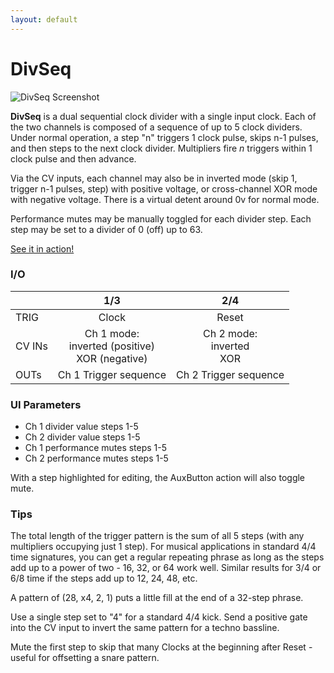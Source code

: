 ```yaml
---
layout: default
---
```

# DivSeq

![DivSeq Screenshot](images/DivSeq.png)

**DivSeq** is a dual sequential clock divider with a single input clock. Each of the two channels is composed of a sequence of up to 5 clock dividers. Under normal operation, a step "n" triggers 1 clock pulse, skips n-1 pulses, and then steps to the next clock divider. Multipliers fire _n_ triggers within 1 clock pulse and then advance.

Via the CV inputs, each channel may also be in inverted mode (skip 1, trigger n-1 pulses, step) with positive voltage, or cross-channel XOR mode with negative voltage. There is a virtual detent around 0v for normal mode.

Performance mutes may be manually toggled for each divider step. Each step may be set to a divider of 0 (off) up to 63.

[See it in action!](https://youtu.be/J1OH-oomvMA?si=Z97wJ3HXe0HocaBa&t=357)


### I/O

|        |                         1/3                         |              2/4              |
| ------ | :-------------------------------------------------: | :---------------------------: |
| TRIG   |                        Clock                        |             Reset             |
| CV INs | Ch 1 mode:<br>inverted (positive)<br>XOR (negative) | Ch 2 mode:<br>inverted<br>XOR |
| OUTs   |                Ch 1 Trigger sequence                |     Ch 2 Trigger sequence     |


### UI Parameters
* Ch 1 divider value steps 1-5
* Ch 2 divider value steps 1-5
* Ch 1 performance mutes steps 1-5
* Ch 2 performance mutes steps 1-5

With a step highlighted for editing, the AuxButton action will also toggle mute.

### Tips
The total length of the trigger pattern is the sum of all 5 steps (with any multipliers occupying just 1 step). For musical applications in standard 4/4 time signatures, you can get a regular repeating phrase as long as the steps add up to a power of two - 16, 32, or 64 work well. Similar results for 3/4 or 6/8 time if the steps add up to 12, 24, 48, etc.

A pattern of (28, x4, 2, 1) puts a little fill at the end of a 32-step phrase.

Use a single step set to "4" for a standard 4/4 kick. Send a positive gate into the CV input to invert the same pattern for a techno bassline.

Mute the first step to skip that many Clocks at the beginning after Reset - useful for offsetting a snare pattern.
